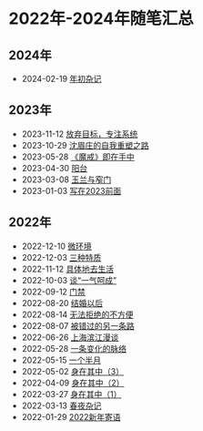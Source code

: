 # 2022年-2024年随笔汇总

## 2024年

- 2024-02-19 [年初杂记](./2023/20240219-nianchu.md)

## 2023年

- 2023-11-12 [放弃目标，专注系统](./2023/20231112-fangqi.md)
- 2023-10-29 [沈眉庄的自我重塑之路](./2023/20231029-shenmeizhuang.md)
- 2023-05-28 [《魔戒》即在手中](./2023/20230528-《魔戒》即在手中.md)
- 2023-04-30 [阳台](./2023/20230430-阳台.md)
- 2023-03-08 [玉兰与窄门](./2023/20230308-yulan.md)
- 2023-01-03 [写在2023前面](./2023/20230103-xiezai.md)



## 2022年

- 2022-12-10 [微环境](./2022/20221210-weihuanjing.md)
- 2022-12-03 [三种特质](./2022/20221203-sanzhong.md)
- 2022-11-12 [具体地去生活](./2022/20221112-juti.md)
- 2022-10-03 [谈“一气呵成”](./2022/20221003-yiqi.md)
- 2022-09-12 [门禁](./2022/20220912-menjin.md)
- 2022-08-20 [结婚以后](./2022/20220820-jiehun.md)
- 2022-08-14 [无法拒绝的不方便](./2022/20220814-wufa.md)
- 2022-08-07 [被错过的另一条路](./2022/20220807-beicuoguo.md)
- 2022-06-26 [上海滨江漫谈](./2022/20220626-shanghaibinjiang.md)
- 2022-05-28 [一条变化的脉络](./2022/20220528-yitiao.md)
- 2022-05-15 [一个半月](./2022/20220515-yigebanyue.md)
- 2022-05-02 [身在其中（3）](./2022/20220502-shenzaiqizhong3.md)
- 2022-04-09 [身在其中（2）](./2022/20220409-shenzaiqizhong2.md)
- 2022-03-27 [身在其中（1）](./2022/20220327-shenzaiqizhong1.md)
- 2022-03-13 [春夜杂记](./2022/20220313-chunye.md)
- 2022-01-29 [2022新年寄语](./2022/20220129-xinnianjiyu.md)
